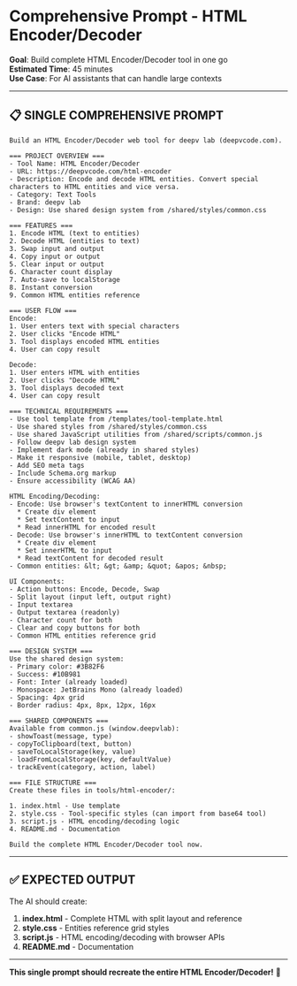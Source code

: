 # Comprehensive Prompt - HTML Encoder/Decoder

**Goal**: Build complete HTML Encoder/Decoder tool in one go  
**Estimated Time**: 45 minutes  
**Use Case**: For AI assistants that can handle large contexts

---

## 📋 **SINGLE COMPREHENSIVE PROMPT**

```
Build an HTML Encoder/Decoder web tool for deepv lab (deepvcode.com).

=== PROJECT OVERVIEW ===
- Tool Name: HTML Encoder/Decoder
- URL: https://deepvcode.com/html-encoder
- Description: Encode and decode HTML entities. Convert special characters to HTML entities and vice versa.
- Category: Text Tools
- Brand: deepv lab
- Design: Use shared design system from /shared/styles/common.css

=== FEATURES ===
1. Encode HTML (text to entities)
2. Decode HTML (entities to text)
3. Swap input and output
4. Copy input or output
5. Clear input or output
6. Character count display
7. Auto-save to localStorage
8. Instant conversion
9. Common HTML entities reference

=== USER FLOW ===
Encode:
1. User enters text with special characters
2. User clicks "Encode HTML"
3. Tool displays encoded HTML entities
4. User can copy result

Decode:
1. User enters HTML with entities
2. User clicks "Decode HTML"
3. Tool displays decoded text
4. User can copy result

=== TECHNICAL REQUIREMENTS ===
- Use tool template from /templates/tool-template.html
- Use shared styles from /shared/styles/common.css
- Use shared JavaScript utilities from /shared/scripts/common.js
- Follow deepv lab design system
- Implement dark mode (already in shared styles)
- Make it responsive (mobile, tablet, desktop)
- Add SEO meta tags
- Include Schema.org markup
- Ensure accessibility (WCAG AA)

HTML Encoding/Decoding:
- Encode: Use browser's textContent to innerHTML conversion
  * Create div element
  * Set textContent to input
  * Read innerHTML for encoded result
- Decode: Use browser's innerHTML to textContent conversion
  * Create div element
  * Set innerHTML to input
  * Read textContent for decoded result
- Common entities: &lt; &gt; &amp; &quot; &apos; &nbsp;

UI Components:
- Action buttons: Encode, Decode, Swap
- Split layout (input left, output right)
- Input textarea
- Output textarea (readonly)
- Character count for both
- Clear and copy buttons for both
- Common HTML entities reference grid

=== DESIGN SYSTEM ===
Use the shared design system:
- Primary color: #3B82F6
- Success: #10B981
- Font: Inter (already loaded)
- Monospace: JetBrains Mono (already loaded)
- Spacing: 4px grid
- Border radius: 4px, 8px, 12px, 16px

=== SHARED COMPONENTS ===
Available from common.js (window.deepvlab):
- showToast(message, type)
- copyToClipboard(text, button)
- saveToLocalStorage(key, value)
- loadFromLocalStorage(key, defaultValue)
- trackEvent(category, action, label)

=== FILE STRUCTURE ===
Create these files in tools/html-encoder/:

1. index.html - Use template
2. style.css - Tool-specific styles (can import from base64 tool)
3. script.js - HTML encoding/decoding logic
4. README.md - Documentation

Build the complete HTML Encoder/Decoder tool now.
```

---

## ✅ **EXPECTED OUTPUT**

The AI should create:
1. **index.html** - Complete HTML with split layout and reference
2. **style.css** - Entities reference grid styles
3. **script.js** - HTML encoding/decoding with browser APIs
4. **README.md** - Documentation

---

**This single prompt should recreate the entire HTML Encoder/Decoder!** 🚀

